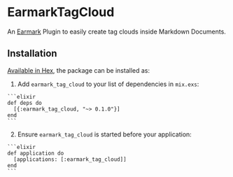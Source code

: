 # EarmarkTagCloud


<!-- moduledoc: EarmarkTagCloud -->
  An [Earmark](https://github.com/pragdave/earmark) Plugin to easily create tag clouds inside Markdown Documents.


<!-- endmoduledoc: EarmarkTagCloud -->

## Installation

[Available in Hex](https://hex.pm/docs/publish), the package can be installed as:

  1. Add `earmark_tag_cloud` to your list of dependencies in `mix.exs`:

    ```elixir
    def deps do
      [{:earmark_tag_cloud, "~> 0.1.0"}]
    end
    ```

  2. Ensure `earmark_tag_cloud` is started before your application:

    ```elixir
    def application do
      [applications: [:earmark_tag_cloud]]
    end
    ```
